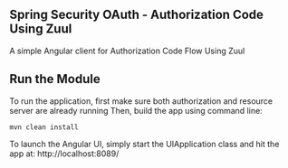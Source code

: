 ## Spring Security OAuth - Authorization Code Using Zuul
A simple Angular client for Authorization Code Flow Using Zuul

## Run the Module
To run the application, first make sure both authorization and resource server are already running
Then, build the app using command line:
```
mvn clean install
```

To launch the Angular UI, simply start the UIApplication class and hit the app at: 
http://localhost:8089/